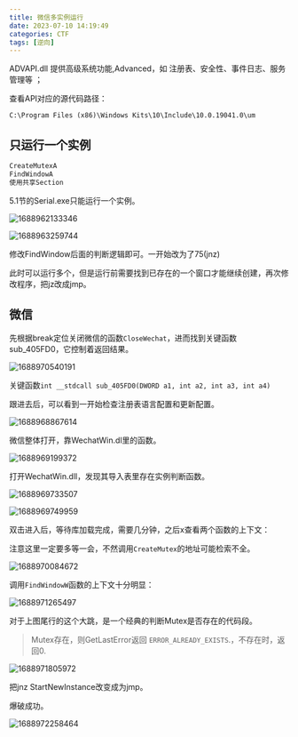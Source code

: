 ```yaml
---
title: 微信多实例运行
date: 2023-07-10 14:19:49
categories: CTF
tags: [逆向]
---
```


 ADVAPI.dll  提供高级系统功能,Advanced，如 注册表、安全性、事件日志、服务管理等 ；

查看API对应的源代码路径：

```
C:\Program Files (x86)\Windows Kits\10\Include\10.0.19041.0\um
```

## 只运行一个实例

```c
CreateMutexA
FindWindowA
使用共享Section
```

5.1节的Serial.exe只能运行一个实例。

![1688962133346](Pediy01/1688962133346.png)

![1688963259744](Pediy01/1688963259744.png)

修改FindWindow后面的判断逻辑即可。一开始改为了75(jnz)

此时可以运行多个，但是运行前需要找到已存在的一个窗口才能继续创建，再次修改程序，把jz改成jmp。

## 微信

先根据break定位关闭微信的函数`CloseWechat`，进而找到关键函数sub_405FD0，它控制着返回结果。

![1688970540191](Pediy01/1688970540191.png)

关键函数`int __stdcall sub_405FD0(DWORD a1, int a2, int a3, int a4)`

跟进去后，可以看到一开始检查注册表语言配置和更新配置。

![1688968867614](Pediy01/1688968867614.png)

微信整体打开，靠WechatWin.dl里的函数。

![1688969199372](Pediy01/1688969199372.png)

打开WechatWin.dll，发现其导入表里存在实例判断函数。

![1688969733507](Pediy01/1688969733507.png)

![1688969749959](Pediy01/1688969749959.png)

双击进入后，等待库加载完成，需要几分钟，之后x查看两个函数的上下文：

注意这里一定要多等一会，不然调用`CreateMutex`的地址可能检索不全。

![1688970084672](Pediy01/1688970084672.png)

调用`FindWindowW`函数的上下文十分明显：

![1688971265497](Pediy01/1688971265497.png)

对于上图尾行的这个大跳，是一个经典的判断Mutex是否存在的代码段。

> Mutex存在，则GetLastError返回 `ERROR_ALREADY_EXISTS`.，不存在时，返回0.

![1688971805972](Pediy01/1688971805972.png)

把jnz StartNewInstance改变成为jmp。

爆破成功。

![1688972258464](Pediy01/1688972258464.png)